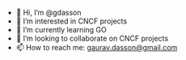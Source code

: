 - 👋 Hi, I’m @gdasson
- 👀 I’m interested in CNCF projects
- 🌱 I’m currently learning GO
- 💞️ I’m looking to collaborate on CNCF projects
- 📫 How to reach me: gaurav.dasson@gmail.com

<!---
gdasson/gdasson is a ✨ special ✨ repository because its `README.md` (this file) appears on your GitHub profile.
You can click the Preview link to take a look at your changes.
--->
